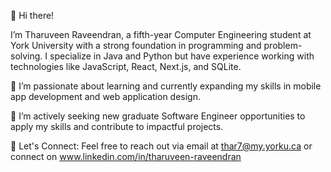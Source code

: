 👋 Hi there!

I’m Tharuveen Raveendran, a fifth-year Computer Engineering student at York University with a strong foundation in programming and problem-solving. I specialize in Java and Python but have experience working with technologies like JavaScript, React, Next.js, and SQLite.

🌱 I’m passionate about learning and currently expanding my skills in mobile app development and web application design.

🚀 I’m actively seeking new graduate Software Engineer opportunities to apply my skills and contribute to impactful projects.

📩 Let's Connect: Feel free to reach out via email at thar7@my.yorku.ca or connect on www.linkedin.com/in/tharuveen-raveendran
